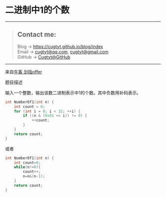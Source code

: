 # 二进制中1的个数

---
> ## Contact me:
> Blog -> <https://cugtyt.github.io/blog/index>  
> Email -> <cugtyt@qq.com>, <cugtyt@gmail.com>  
> GitHub -> [Cugtyt@GitHub](https://github.com/Cugtyt)

---

来自[牛客 剑指offer](https://www.nowcoder.com/)

题目描述

输入一个整数，输出该数二进制表示中1的个数。其中负数用补码表示。

``` c++
int NumberOf1(int n) {
    int count = 0;
    for (int i = 0; i < 32; ++i) {
        if ((n & (0x01 << i)) != 0) {
            ++count;
        }
    }
    return count;
}
```

或者

``` c++
int NumberOf1(int n) {
    int count=0;
    while(n!=0){
        count++;
        n=n&(n-1);
    }
    return count;
}
```